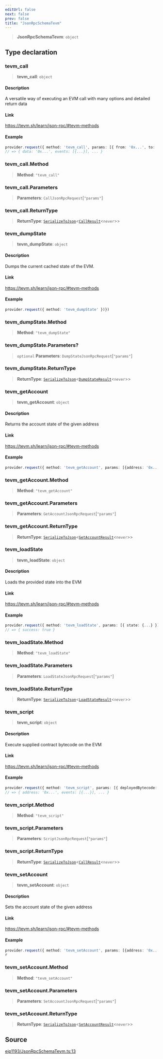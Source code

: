 ```yaml
---
editUrl: false
next: false
prev: false
title: "JsonRpcSchemaTevm"
---
```


> **JsonRpcSchemaTevm**: `object`

## Type declaration

### tevm\_call

> **tevm\_call**: `object`

#### Description

A versatile way of executing an EVM call with many options and detailed return data

#### Link

https://tevm.sh/learn/json-rpc/#tevm-methods

#### Example

```ts
provider.request({ method: 'tevm_call', params: [{ from: '0x...', to: '0x...', data: '0x...' }] })})
// => { data: '0x...', events: [{...}], ... }
```

### tevm\_call.Method

> **Method**: `"tevm_call"`

### tevm\_call.Parameters

> **Parameters**: `CallJsonRpcRequest`\[`"params"`\]

### tevm\_call.ReturnType

> **ReturnType**: [`SerializeToJson`](/reference/tevm/utils/type-aliases/serializetojson/)\<[`CallResult`](/reference/tevm/actions-types/type-aliases/callresult/)\<`never`\>\>

### tevm\_dumpState

> **tevm\_dumpState**: `object`

#### Description

Dumps the current cached state of the EVM.

#### Link

https://tevm.sh/learn/json-rpc/#tevm-methods

#### Example

```ts
provider.request({ method: 'tevm_dumpState' })})
```

### tevm\_dumpState.Method

> **Method**: `"tevm_dumpState"`

### tevm\_dumpState.Parameters?

> `optional` **Parameters**: `DumpStateJsonRpcRequest`\[`"params"`\]

### tevm\_dumpState.ReturnType

> **ReturnType**: [`SerializeToJson`](/reference/tevm/utils/type-aliases/serializetojson/)\<[`DumpStateResult`](/reference/tevm/actions-types/type-aliases/dumpstateresult/)\<`never`\>\>

### tevm\_getAccount

> **tevm\_getAccount**: `object`

#### Description

Returns the account state of the given address

#### Link

https://tevm.sh/learn/json-rpc/#tevm-methods

#### Example

```ts
provider.request({ method: 'tevm_getAccount', params: [{address: '0x...' }])})
```

### tevm\_getAccount.Method

> **Method**: `"tevm_getAccount"`

### tevm\_getAccount.Parameters

> **Parameters**: `GetAccountJsonRpcRequest`\[`"params"`\]

### tevm\_getAccount.ReturnType

> **ReturnType**: [`SerializeToJson`](/reference/tevm/utils/type-aliases/serializetojson/)\<[`GetAccountResult`](/reference/tevm/actions-types/type-aliases/getaccountresult/)\<`never`\>\>

### tevm\_loadState

> **tevm\_loadState**: `object`

#### Description

Loads the provided state into the EVM

#### Link

https://tevm.sh/learn/json-rpc/#tevm-methods

#### Example

```ts
provider.request({ method: 'tevm_loadState', params: [{ state: {...} }] }])})
// => { success: true }
```

### tevm\_loadState.Method

> **Method**: `"tevm_loadState"`

### tevm\_loadState.Parameters

> **Parameters**: `LoadStateJsonRpcRequest`\[`"params"`\]

### tevm\_loadState.ReturnType

> **ReturnType**: [`SerializeToJson`](/reference/tevm/utils/type-aliases/serializetojson/)\<[`LoadStateResult`](/reference/tevm/actions-types/type-aliases/loadstateresult/)\<`never`\>\>

### tevm\_script

> **tevm\_script**: `object`

#### Description

Execute supplied contract bytecode on the EVM

#### Link

https://tevm.sh/learn/json-rpc/#tevm-methods

#### Example

```ts
provider.request({ method: 'tevm_script', params: [{ deployedBytecode: '0x...', args: [...] }] })})
// => { address: '0x...', events: [{...}], ... }
```

### tevm\_script.Method

> **Method**: `"tevm_script"`

### tevm\_script.Parameters

> **Parameters**: `ScriptJsonRpcRequest`\[`"params"`\]

### tevm\_script.ReturnType

> **ReturnType**: [`SerializeToJson`](/reference/tevm/utils/type-aliases/serializetojson/)\<[`CallResult`](/reference/tevm/actions-types/type-aliases/callresult/)\<`never`\>\>

### tevm\_setAccount

> **tevm\_setAccount**: `object`

#### Description

Sets the account state of the given address

#### Link

https://tevm.sh/learn/json-rpc/#tevm-methods

#### Example

```ts
provider.request({ method: 'tevm_setAccount', params: [{address: '0x...', value: '0x42' }])})
r
```

### tevm\_setAccount.Method

> **Method**: `"tevm_setAccount"`

### tevm\_setAccount.Parameters

> **Parameters**: `SetAccountJsonRpcRequest`\[`"params"`\]

### tevm\_setAccount.ReturnType

> **ReturnType**: [`SerializeToJson`](/reference/tevm/utils/type-aliases/serializetojson/)\<[`SetAccountResult`](/reference/tevm/actions-types/type-aliases/setaccountresult/)\<`never`\>\>

## Source

[eip1193/JsonRpcSchemaTevm.ts:13](https://github.com/evmts/tevm-monorepo/blob/main/packages/decorators/src/eip1193/JsonRpcSchemaTevm.ts#L13)
